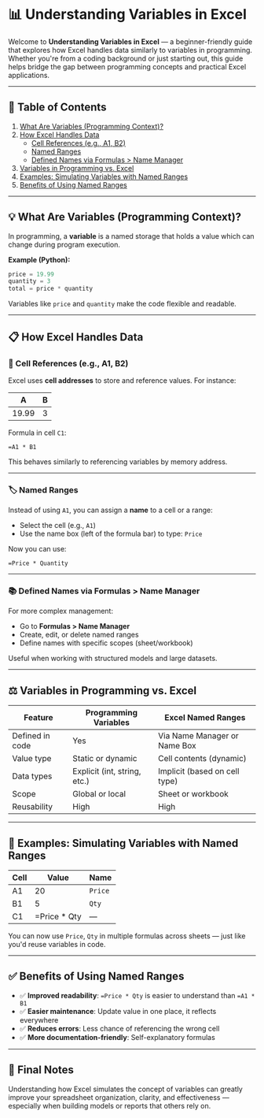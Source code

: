 # 📊 Understanding Variables in Excel

Welcome to **Understanding Variables in Excel** — a beginner-friendly guide that explores how Excel handles data similarly to variables in programming. Whether you're from a coding background or just starting out, this guide helps bridge the gap between programming concepts and practical Excel applications.

---

## 📌 Table of Contents

1. [What Are Variables (Programming Context)?](#what-are-variables-programming-context)
2. [How Excel Handles Data](#how-excel-handles-data)
   - [Cell References (e.g., A1, B2)](#cell-references-eg-a1-b2)
   - [Named Ranges](#named-ranges)
   - [Defined Names via Formulas > Name Manager](#defined-names-via-formulas--name-manager)
3. [Variables in Programming vs. Excel](#variables-in-programming-vs-excel)
4. [Examples: Simulating Variables with Named Ranges](#examples-simulating-variables-with-named-ranges)
5. [Benefits of Using Named Ranges](#benefits-of-using-named-ranges)

---

## 💡 What Are Variables (Programming Context)?

In programming, a **variable** is a named storage that holds a value which can change during program execution.

**Example (Python):**
```python
price = 19.99
quantity = 3
total = price * quantity
```
Variables like `price` and `quantity` make the code flexible and readable.

---

## 📋 How Excel Handles Data

### 🔢 Cell References (e.g., A1, B2)

Excel uses **cell addresses** to store and reference values. For instance:

| A | B |
|---|---|
| 19.99 | 3 |

Formula in cell `C1`:
```excel
=A1 * B1
```

This behaves similarly to referencing variables by memory address.

---

### 🏷️ Named Ranges

Instead of using `A1`, you can assign a **name** to a cell or a range:

- Select the cell (e.g., `A1`)
- Use the name box (left of the formula bar) to type: `Price`

Now you can use:
```excel
=Price * Quantity
```

---

### 📚 Defined Names via Formulas > Name Manager

For more complex management:

- Go to **Formulas > Name Manager**
- Create, edit, or delete named ranges
- Define names with specific scopes (sheet/workbook)

Useful when working with structured models and large datasets.

---

## ⚖️ Variables in Programming vs. Excel

| Feature              | Programming Variables           | Excel Named Ranges            |
|----------------------|----------------------------------|-------------------------------|
| Defined in code       | Yes                              | Via Name Manager or Name Box  |
| Value type            | Static or dynamic                | Cell contents (dynamic)       |
| Data types            | Explicit (int, string, etc.)     | Implicit (based on cell type) |
| Scope                 | Global or local                  | Sheet or workbook             |
| Reusability           | High                             | High                          |

---

## 🧪 Examples: Simulating Variables with Named Ranges

| Cell | Value | Name     |
|------|--------|----------|
| A1   | 20     | `Price`  |
| B1   | 5      | `Qty`    |
| C1   | =Price * Qty | — |

You can now use `Price`, `Qty` in multiple formulas across sheets — just like you'd reuse variables in code.

---

## ✅ Benefits of Using Named Ranges

- ✅ **Improved readability**: `=Price * Qty` is easier to understand than `=A1 * B1`
- ✅ **Easier maintenance**: Update value in one place, it reflects everywhere
- ✅ **Reduces errors**: Less chance of referencing the wrong cell
- ✅ **More documentation-friendly**: Self-explanatory formulas

---

## 📎 Final Notes

Understanding how Excel simulates the concept of variables can greatly improve your spreadsheet organization, clarity, and effectiveness — especially when building models or reports that others rely on.
